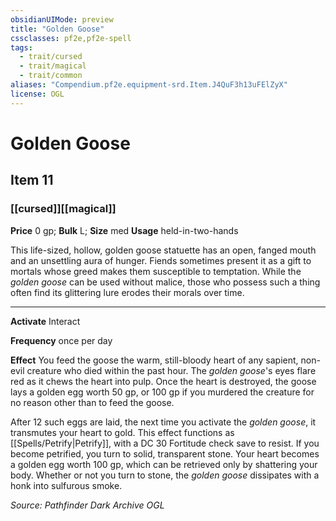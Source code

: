 ```yaml
---
obsidianUIMode: preview
title: "Golden Goose"
cssclasses: pf2e,pf2e-spell
tags:
  - trait/cursed
  - trait/magical
  - trait/common
aliases: "Compendium.pf2e.equipment-srd.Item.J4QuF3h13uFElZyX"
license: OGL
---
```

# Golden Goose
## Item 11
### [[cursed]][[magical]]


**Price** 0 gp; 
**Bulk** L; **Size** med
**Usage** held-in-two-hands

This life-sized, hollow, golden goose statuette has an open, fanged mouth and an unsettling aura of hunger. Fiends sometimes present it as a gift to mortals whose greed makes them susceptible to temptation. While the _golden goose_ can be used without malice, those who possess such a thing often find its glittering lure erodes their morals over time.

* * *

**Activate** Interact

**Frequency** once per day

**Effect** You feed the goose the warm, still-bloody heart of any sapient, non-evil creature who died within the past hour. The _golden goose_'s eyes flare red as it chews the heart into pulp. Once the heart is destroyed, the goose lays a golden egg worth 50 gp, or 100 gp if you murdered the creature for no reason other than to feed the goose.

After 12 such eggs are laid, the next time you activate the _golden goose_, it transmutes your heart to gold. This effect functions as [[Spells/Petrify|Petrify]], with a DC 30 Fortitude check save to resist. If you become petrified, you turn to solid, transparent stone. Your heart becomes a golden egg worth 100 gp, which can be retrieved only by shattering your body. Whether or not you turn to stone, the _golden goose_ dissipates with a honk into sulfurous smoke.

*Source: Pathfinder Dark Archive*
*OGL*
